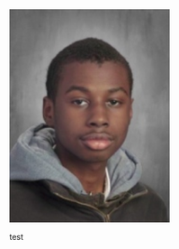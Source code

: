  <html>
  <head>
     <link rel="stylesheet" href="index.css">
  </head>
   <body>
    <section id="section-Expo" class="Expo"> 
     <img src="images/8626f4a9-f60a-4198-b2f0-02b9067687d1.jpeg" width="285"/>
    </section>
    <p> test</p>
  </body>
 </html>

